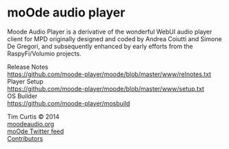 # moOde audio player

Moode Audio Player is a derivative of the wonderful WebUI audio player client for MPD originally designed and coded by Andrea Coiutti and Simone De Gregori, and subsequently enhanced by early efforts from the RaspyFi/Volumio projects.

Release Notes\
https://github.com/moode-player/moode/blob/master/www/relnotes.txt<br>
Player Setup\
https://github.com/moode-player/moode/blob/master/www/setup.txt<br>
OS Builder\
https://github.com/moode-player/mosbuild


Tim Curtis © 2014\
[moodeaudio.org](http://moodeaudio.org)\
[moOde Twitter feed](http://twitter.com/MoodeAudio)\
[Contributors](https://github.com/moode-player/moode/blob/master/www/CONTRIBS.html)
